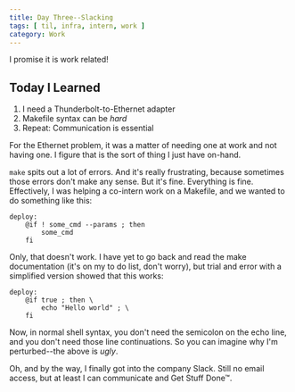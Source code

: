 ```yaml
---
title: Day Three--Slacking
tags: [ til, infra, intern, work ]
category: Work
---
```


I promise it is work related!

## Today I Learned

1. I need a Thunderbolt-to-Ethernet adapter
2. Makefile syntax can be *hard*
3. Repeat: Communication is essential

For the Ethernet problem, it was a matter of needing one at work and not having
one. I figure that is the sort of thing I just have on-hand.

`make` spits out a lot of errors. And it's really frustrating, because sometimes
those errors don't make any sense. But it's fine. Everything is fine.
Effectively, I was helping a co-intern work on a Makefile, and we wanted to do
something like this:

```make
deploy:
	@if ! some_cmd --params ; then
		some_cmd
	fi
```

Only, that doesn't work. I have yet to go back and read the make documentation
(it's on my to do list, don't worry), but trial and error with a simplified
version showed that this works:

```make
deploy:
	@if true ; then \
		echo "Hello world" ; \
	fi
```

Now, in normal shell syntax, you don't need the semicolon on the echo line, and
you don't need those line continuations. So you can imagine why I'm
perturbed--the above is *ugly*.

Oh, and by the way, I finally got into the company Slack. Still no email access,
but at least I can communicate and Get Stuff Done™.
